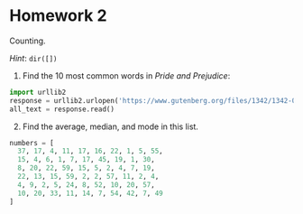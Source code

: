 # Homework 2

Counting.

_Hint_: `dir([])`

1. Find the 10 most common words in _Pride and Prejudice_:
```py
import urllib2
response = urllib2.urlopen('https://www.gutenberg.org/files/1342/1342-0.txt')
all_text = response.read()
```

2. Find the average, median, and mode in this list.
```py
numbers = [
  37, 17, 4, 11, 17, 16, 22, 1, 5, 55,
  15, 4, 6, 1, 7, 17, 45, 19, 1, 30,
  8, 20, 22, 59, 15, 5, 2, 4, 7, 19,
  22, 13, 15, 59, 2, 2, 57, 11, 2, 4,
  4, 9, 2, 5, 24, 8, 52, 10, 20, 57,
  10, 20, 33, 11, 14, 7, 54, 42, 7, 49
]
```

